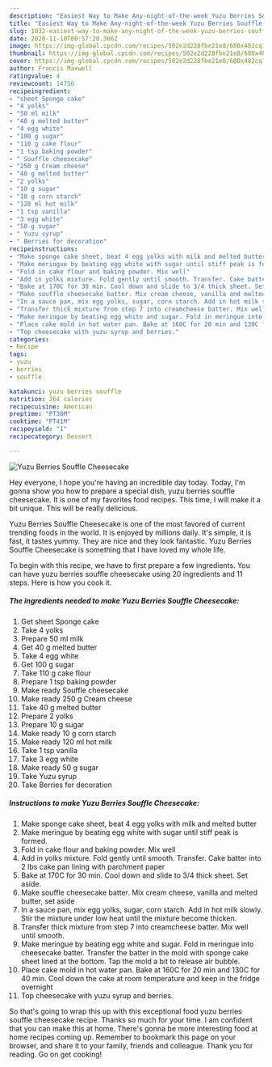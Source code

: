 ```yaml
---
description: "Easiest Way to Make Any-night-of-the-week Yuzu Berries Souffle Cheesecake"
title: "Easiest Way to Make Any-night-of-the-week Yuzu Berries Souffle Cheesecake"
slug: 1032-easiest-way-to-make-any-night-of-the-week-yuzu-berries-souffle-cheesecake
date: 2020-11-10T00:57:20.366Z
image: https://img-global.cpcdn.com/recipes/502e2d228fbe21e8/680x482cq70/yuzu-berries-souffle-cheesecake-recipe-main-photo.jpg
thumbnail: https://img-global.cpcdn.com/recipes/502e2d228fbe21e8/680x482cq70/yuzu-berries-souffle-cheesecake-recipe-main-photo.jpg
cover: https://img-global.cpcdn.com/recipes/502e2d228fbe21e8/680x482cq70/yuzu-berries-souffle-cheesecake-recipe-main-photo.jpg
author: Francis Maxwell
ratingvalue: 4
reviewcount: 14756
recipeingredient:
- "sheet Sponge cake"
- "4 yolks"
- "50 ml milk"
- "40 g melted butter"
- "4 egg white"
- "100 g sugar"
- "110 g cake flour"
- "1 tsp baking powder"
- " Souffle cheesecake"
- "250 g Cream cheese"
- "40 g melted butter"
- "2 yolks"
- "10 g sugar"
- "10 g corn starch"
- "120 ml hot milk"
- "1 tsp vanilla"
- "3 egg white"
- "50 g sugar"
- " Yuzu syrup"
- " Berries for decoration"
recipeinstructions:
- "Make sponge cake sheet, beat 4 egg yolks with milk and melted butter"
- "Make meringue by beating egg white with sugar until stiff peak is formed."
- "Fold in cake flour and baking powder. Mix well"
- "Add in yolks mixture. Fold gently until smooth. Transfer. Cake batter into 2 lbs cake pan lining with parchment paper"
- "Bake at 170C for 30 min. Cool down and slide to 3/4 thick sheet. Set aside."
- "Make souffle cheesecake batter. Mix cream cheese, vanilla and melted butter, set aside"
- "In a sauce pan, mix egg yolks, sugar, corn starch. Add in hot milk slowly. Stir the mixture under low heat until the mixture become thicken."
- "Transfer thick mixture from step 7 into creamcheese batter. Mix well until smooth."
- "Make meringue by beating egg white and sugar. Fold in meringue into cheesecake batter. Transfer the batter in the mold with sponge cake sheet lined at the bottom. Tap the mold a bit to release air bubble."
- "Place cake mold in hot water pan. Bake at 160C for 20 min and 130C for 40 min. Cool down the cake at room temperature and keep in the fridge overnight"
- "Top cheesecake with yuzu syrup and berries."
categories:
- Recipe
tags:
- yuzu
- berries
- souffle

katakunci: yuzu berries souffle 
nutrition: 264 calories
recipecuisine: American
preptime: "PT38M"
cooktime: "PT41M"
recipeyield: "1"
recipecategory: Dessert

---
```



![Yuzu Berries Souffle Cheesecake](https://img-global.cpcdn.com/recipes/502e2d228fbe21e8/680x482cq70/yuzu-berries-souffle-cheesecake-recipe-main-photo.jpg)

Hey everyone, I hope you're having an incredible day today. Today, I'm gonna show you how to prepare a special dish, yuzu berries souffle cheesecake. It is one of my favorites food recipes. This time, I will make it a bit unique. This will be really delicious.

Yuzu Berries Souffle Cheesecake is one of the most favored of current trending foods in the world. It is enjoyed by millions daily. It's simple, it is fast, it tastes yummy. They are nice and they look fantastic. Yuzu Berries Souffle Cheesecake is something that I have loved my whole life.




To begin with this recipe, we have to first prepare a few ingredients. You can have yuzu berries souffle cheesecake using 20 ingredients and 11 steps. Here is how you cook it.

<!--inarticleads1-->

##### The ingredients needed to make Yuzu Berries Souffle Cheesecake:

1. Get sheet Sponge cake
1. Take 4 yolks
1. Prepare 50 ml milk
1. Get 40 g melted butter
1. Take 4 egg white
1. Get 100 g sugar
1. Take 110 g cake flour
1. Prepare 1 tsp baking powder
1. Make ready  Souffle cheesecake
1. Make ready 250 g Cream cheese
1. Take 40 g melted butter
1. Prepare 2 yolks
1. Prepare 10 g sugar
1. Make ready 10 g corn starch
1. Make ready 120 ml hot milk
1. Take 1 tsp vanilla
1. Take 3 egg white
1. Make ready 50 g sugar
1. Take  Yuzu syrup
1. Take  Berries for decoration




<!--inarticleads2-->

##### Instructions to make Yuzu Berries Souffle Cheesecake:

1. Make sponge cake sheet, beat 4 egg yolks with milk and melted butter
1. Make meringue by beating egg white with sugar until stiff peak is formed.
1. Fold in cake flour and baking powder. Mix well
1. Add in yolks mixture. Fold gently until smooth. Transfer. Cake batter into 2 lbs cake pan lining with parchment paper
1. Bake at 170C for 30 min. Cool down and slide to 3/4 thick sheet. Set aside.
1. Make souffle cheesecake batter. Mix cream cheese, vanilla and melted butter, set aside
1. In a sauce pan, mix egg yolks, sugar, corn starch. Add in hot milk slowly. Stir the mixture under low heat until the mixture become thicken.
1. Transfer thick mixture from step 7 into creamcheese batter. Mix well until smooth.
1. Make meringue by beating egg white and sugar. Fold in meringue into cheesecake batter. Transfer the batter in the mold with sponge cake sheet lined at the bottom. Tap the mold a bit to release air bubble.
1. Place cake mold in hot water pan. Bake at 160C for 20 min and 130C for 40 min. Cool down the cake at room temperature and keep in the fridge overnight
1. Top cheesecake with yuzu syrup and berries.




So that's going to wrap this up with this exceptional food yuzu berries souffle cheesecake recipe. Thanks so much for your time. I am confident that you can make this at home. There's gonna be more interesting food at home recipes coming up. Remember to bookmark this page on your browser, and share it to your family, friends and colleague. Thank you for reading. Go on get cooking!
